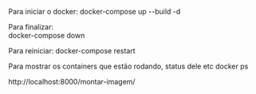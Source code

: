 Para iniciar o docker:
docker-compose up --build -d 

Para finalizar:       
docker-compose down

Para reiniciar: 
docker-compose restart

Para mostrar os containers que estão rodando, status dele etc
docker ps


http://localhost:8000/montar-imagem/
